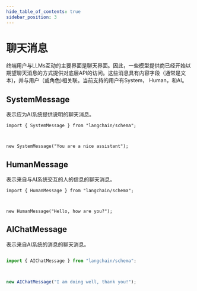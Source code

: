 ```yaml
---
hide_table_of_contents: true
sidebar_position: 3
---
```


# 聊天消息

终端用户与LLMs互动的主要界面是聊天界面。因此，一些模型提供商已经开始以期望聊天消息的方式提供对底层API的访问。这些消息具有内容字段（通常是文本)，并与用户（或角色)相关联。当前支持的用户有System， Human，和AI。

## SystemMessage

表示应为AI系统提供说明的聊天消息。

```类型脚本
import { SystemMessage } from "langchain/schema";



new SystemMessage("You are a nice assistant");

```


## HumanMessage

表示来自与AI系统交互的人的信息的聊天消息。

```类型脚本
import { HumanMessage } from "langchain/schema";



new HumanMessage("Hello, how are you?");

```


## AIChatMessage

表示来自AI系统的消息的聊天消息。

```typescript

import { AIChatMessage } from "langchain/schema";



new AIChatMessage("I am doing well, thank you!");

```

